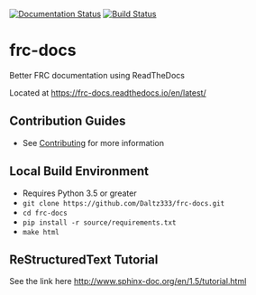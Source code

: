 [![Documentation Status](https://readthedocs.org/projects/frc-docs/badge/?version=latest)](https://frc-docs.readthedocs.io/en/latest/?badge=latest)
[![Build Status](https://dev.azure.com/darasmith/frc-docs/_apis/build/status/Daltz333.frc-docs?branchName=master)](https://dev.azure.com/darasmith/frc-docs/_build/latest?definitionId=1&branchName=master)

# frc-docs
Better FRC documentation using ReadTheDocs

Located at https://frc-docs.readthedocs.io/en/latest/

## Contribution Guides
- See [Contributing](contributing.md) for more information

## Local Build Environment
- Requires Python 3.5 or greater
- `git clone https://github.com/Daltz333/frc-docs.git`
- `cd frc-docs`
- `pip install -r source/requirements.txt`
- `make html`

## ReStructuredText Tutorial
See the link here http://www.sphinx-doc.org/en/1.5/tutorial.html
